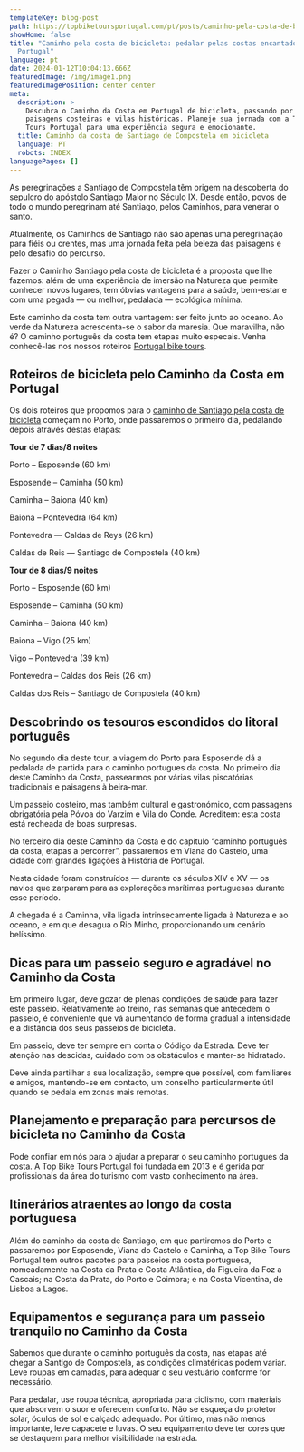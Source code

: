 ```yaml
---
templateKey: blog-post
path: https://topbiketoursportugal.com/pt/posts/caminho-pela-costa-de-bicicleta-pedalar-pelas-costas-encantadoras-de-portugal//
showHome: false
title: "Caminho pela costa de bicicleta: pedalar pelas costas encantadoras de
  Portugal"
language: pt
date: 2024-01-12T10:04:13.666Z
featuredImage: /img/image1.png
featuredImagePosition: center center
meta:
  description: >
    Descubra o Caminho da Costa em Portugal de bicicleta, passando por belas
    paisagens costeiras e vilas históricas. Planeje sua jornada com a Top Bike
    Tours Portugal para uma experiência segura e emocionante.
  title: Caminho da costa de Santiago de Compostela em bicicleta
  language: PT
  robots: INDEX
languagePages: []
---
```

As peregrinações a Santiago de Compostela têm origem na descoberta do sepulcro do apóstolo Santiago Maior no Século IX. Desde então, povos de todo o mundo peregrinam até Santiago, pelos Caminhos, para venerar o santo. 

Atualmente, os Caminhos de Santiago não são apenas uma peregrinação para fiéis ou crentes, mas uma jornada feita pela beleza das paisagens e pelo desafio do percurso.

Fazer o Caminho Santiago pela costa de bicicleta é a proposta que lhe fazemos: além de uma experiência de imersão na Natureza que permite conhecer novos lugares, tem óbvias vantagens para a saúde, bem-estar e com uma pegada — ou melhor, pedalada — ecológica mínima. 

Este caminho da costa tem outra vantagem: ser feito junto ao oceano. Ao verde da Natureza acrescenta-se o sabor da maresia. Que maravilha, não é? O caminho português da costa tem etapas muito especais. Venha conhecê-las nos nossos roteiros [Portugal bike tours](https://topbiketoursportugal.com/). 



## Roteiros de bicicleta pelo Caminho da Costa em Portugal 

Os dois roteiros que propomos para o [caminho de Santiago pela costa de bicicleta](https://topbiketoursportugal.com/santiago-compostela-pela-costa) começam no Porto, onde passaremos o primeiro dia, pedalando depois através destas etapas: 



**Tour de 7 dias/8 noites**

Porto – Esposende (60 km)

Esposende – Caminha (50 km)

Caminha – Baiona (40 km)

Baiona – Pontevedra (64 km)

Pontevedra — Caldas de Reys (26 km)

Caldas de Reis — Santiago de Compostela (40 km)



**Tour de 8 dias/9 noites**

Porto – Esposende (60 km)

Esposende – Caminha (50 km)

Caminha – Baiona (40 km)

Baiona – Vigo (25 km)

Vigo – Pontevedra (39 km)

Pontevedra – Caldas dos Reis (26 km)

Caldas dos Reis – Santiago de Compostela (40 km)



## Descobrindo os tesouros escondidos do litoral português 

No segundo dia deste tour, a viagem do Porto para Esposende dá a pedalada de partida para o caminho portugues da costa. No primeiro dia deste Caminho da Costa, passearmos por várias vilas piscatórias tradicionais e paisagens à beira-mar. 

Um passeio costeiro, mas também cultural e gastronómico, com passagens obrigatória pela Póvoa do Varzim e Vila do Conde. Acreditem: esta costa está recheada de boas surpresas.



No terceiro dia deste Caminho da Costa e do capítulo “caminho português da costa, etapas a percorrer”, passaremos em Viana do Castelo, uma cidade com grandes ligações à História de Portugal. 

Nesta cidade foram construídos — durante os séculos XIV e XV — os navios que zarparam para as explorações marítimas portuguesas durante esse período.  

A chegada é a Caminha, vila ligada intrinsecamente ligada à Natureza e ao oceano, e em que desagua o Rio Minho, proporcionando um cenário belíssimo. 



## Dicas para um passeio seguro e agradável no Caminho da Costa 

Em primeiro lugar, deve gozar de plenas condições de saúde para fazer este passeio. Relativamente ao treino, nas semanas que antecedem o passeio, é conveniente que vá aumentando de forma gradual a intensidade e a distância dos seus passeios de bicicleta.  

Em passeio, deve ter sempre em conta o Código da Estrada. Deve ter atenção nas descidas, cuidado com os obstáculos e manter-se hidratado. 

Deve ainda partilhar a sua localização, sempre que possível, com familiares e amigos, mantendo-se em contacto, um conselho particularmente útil quando se pedala em zonas mais remotas. 



## Planejamento e preparação para percursos de bicicleta no Caminho da Costa

Pode confiar em nós para o ajudar a preparar o seu caminho portugues da costa. A Top Bike Tours Portugal foi fundada em 2013 e é gerida por profissionais da área do turismo com vasto conhecimento na área. 



## Itinerários atraentes ao longo da costa portuguesa

Além do caminho da costa de Santiago, em que partiremos do Porto e passaremos por Esposende, Viana do Castelo e Caminha, a Top Bike Tours Portugal tem outros pacotes para passeios na costa portuguesa, nomeadamente na Costa da Prata e Costa Atlântica, da Figueira da Foz a Cascais; na Costa da Prata, do Porto e Coimbra; e na Costa Vicentina, de Lisboa a Lagos.



## Equipamentos e segurança para um passeio tranquilo no Caminho da Costa 

Sabemos que durante o caminho português da costa, nas etapas até chegar a Santigo de Compostela, as condições climatéricas podem variar. Leve roupas em camadas, para adequar o seu vestuário conforme for necessário. 

Para pedalar, use roupa técnica, apropriada para ciclismo, com materiais que absorvem o suor e oferecem conforto. Não se esqueça do protetor solar, óculos de sol e calçado adequado. Por último, mas não menos importante, leve capacete e luvas. O seu equipamento deve ter cores que se destaquem para melhor visibilidade na estrada.